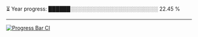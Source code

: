 
⏳ Year progress: ██████░░░░░░░░░░░░░░░░░░░░░░░░ 22.45 %

---

[![Progress Bar CI](https://github.com/thatoranzhevyy/thatoranzhevyy/actions/workflows/node.js.yml/badge.svg)](https://github.com/thatoranzhevyy/thatoranzhevyy/actions/workflows/node.js.yml)

